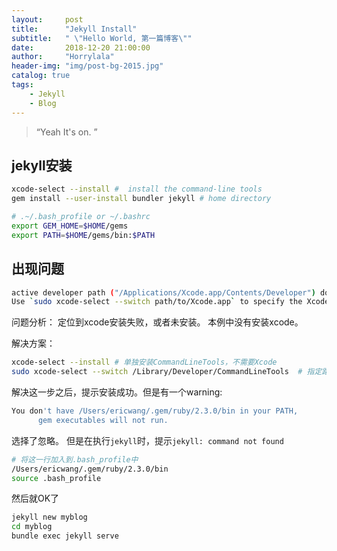 ```yaml
---
layout:     post
title:      "Jekyll Install"
subtitle:   " \"Hello World, 第一篇博客\""
date:       2018-12-20 21:00:00
author:     "Horrylala"
header-img: "img/post-bg-2015.jpg"
catalog: true
tags:
    - Jekyll
    - Blog
---
```


> “Yeah It's on. ”

## jekyll安装

```bash
xcode-select --install #  install the command-line tools
gem install --user-install bundler jekyll # home directory

# .~/.bash_profile or ~/.bashrc
export GEM_HOME=$HOME/gems
export PATH=$HOME/gems/bin:$PATH
```
## 出现问题
```bash
active developer path ("/Applications/Xcode.app/Contents/Developer") does not exist
Use `sudo xcode-select --switch path/to/Xcode.app` to specify the Xcode that you wish to use for command line developer tools, or use `xcode-select --install` to install the standalone command line developer tools.
```

问题分析：
定位到xcode安装失败，或者未安装。
本例中没有安装xcode。

解决方案：
```bash
xcode-select --install # 单独安装CommandLineTools，不需要Xcode
sudo xcode-select --switch /Library/Developer/CommandLineTools  # 指定路径
```

解决这一步之后，提示安装成功。但是有一个warning:
```bash
You don't have /Users/ericwang/.gem/ruby/2.3.0/bin in your PATH,
	  gem executables will not run.
```
选择了忽略。
但是在执行`jekyll`时，提示`jekyll: command not found`

```bash
# 将这一行加入到.bash_profile中
/Users/ericwang/.gem/ruby/2.3.0/bin
source .bash_profile
```
然后就OK了

```bash
jekyll new myblog
cd myblog
bundle exec jekyll serve
```